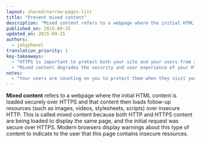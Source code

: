 ```yaml
---
layout: shared/narrow-pages-list
title: "Prevent mixed content"
description: "Mixed content refers to a webpage where the initial HTML content is loaded securely over HTTPS and that content then loads follow-up resources over insecure HTTP."
published_on: 2015-09-25
updated_on: 2015-09-25
authors:
  - johyphenel
translation_priority: 1
key-takeaways:
  - "HTTPS is important to protect both your site and your users from attack."
  - "Mixed content degrades the security and user experience of your HTTPS site."
notes:
  - "Your users are counting on you to protect them when they visit your website. It is important to fix your mixed content issues to protect <b>all</b> your visitors, including those on older browsers."
---
```


<p class="intro">
  <b>Mixed content</b> refers to a webpage where the initial HTML content is loaded 
  securely over HTTPS and that content then loads follow-up resources (such as 
  images, videos, stylesheets, scripts) over insecure HTTP. This is called mixed 
  content because both HTTP and HTTPS content are being loaded to display the same 
  page, and the initial request was secure over HTTPS. Modern browsers display 
  warnings about this type of content to indicate to the user that this page 
  contains insecure resources.
</p>

